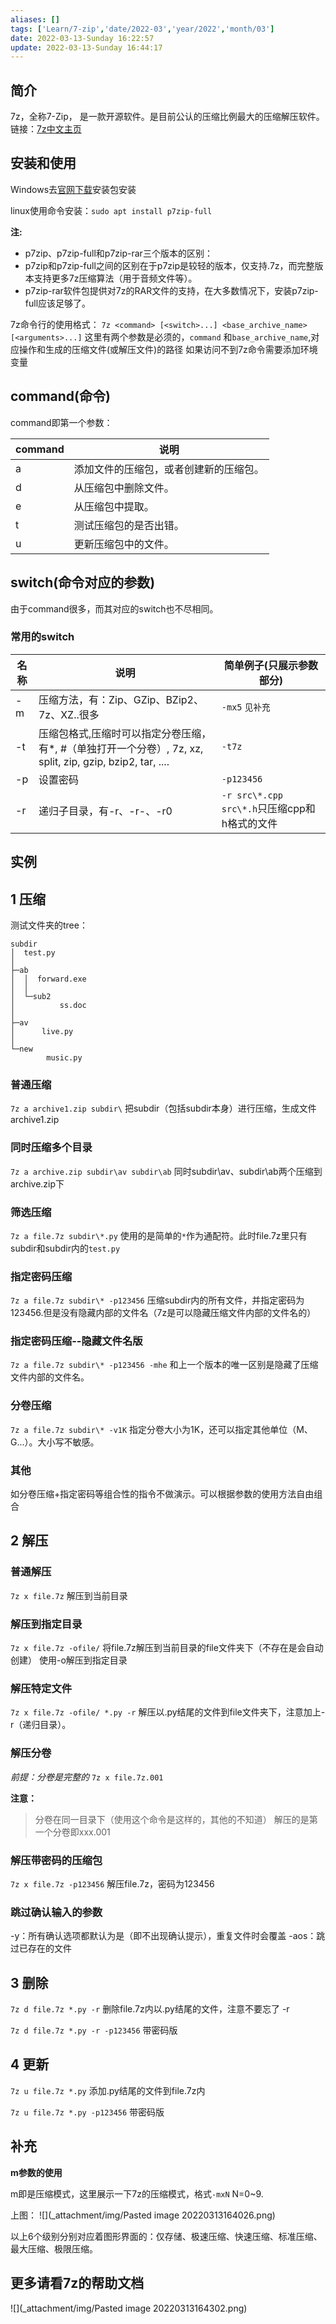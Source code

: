 ```yaml
---
aliases: []
tags: ['Learn/7-zip','date/2022-03','year/2022','month/03']
date: 2022-03-13-Sunday 16:22:57
update: 2022-03-13-Sunday 16:44:17
---
```


## 简介

7z，全称7-Zip， 是一款开源软件。是目前公认的压缩比例最大的压缩解压软件。
链接：[7z中文主页](https://sparanoid.com/lab/7z/)

## 安装和使用

Windows去[官网下载](https://sparanoid.com/lab/7z/download.html)安装包安装

linux使用命令安装：`sudo apt install p7zip-full`

**注:**

- p7zip、p7zip-full和p7zip-rar三个版本的区别：
- p7zip和p7zip-full之间的区别在于p7zip是较轻的版本，仅支持.7z，而完整版本支持更多7z压缩算法（用于音频文件等）。
- p7zip-rar软件包提供对7z的RAR文件的支持，在大多数情况下，安装p7zip-full应该足够了。

7z命令行的使用格式： `7z <command> [<switch>...] <base_archive_name> [<arguments>...]`
这里有两个参数是必须的，`command` 和`base_archive_name`,对应操作和生成的压缩文件(或解压文件)的路径
如果访问不到7z命令需要添加环境变量

## command(命令)

command即第一个参数：

| command | 说明                                   |
| ------- | -------------------------------------- |
| a       | 添加文件的压缩包，或者创建新的压缩包。 |
| d       | 从压缩包中删除文件。                   |
| e       | 从压缩包中提取。                       |
| t       | 测试压缩包的是否出错。                 |
| u       | 更新压缩包中的文件。                   |

## switch(命令对应的参数)

由于command很多，而其对应的switch也不尽相同。

### 常用的switch

| 名称 | 说明                                                                                                        | 简单例子(只展示参数部分)                     |
| ---- | ----------------------------------------------------------------------------------------------------------- | -------------------------------------------- |
| \-m  | 压缩方法，有：Zip、GZip、BZip2、7z、XZ..很多                                                                | `-mx5` `见补充`                              |
| \-t  | 压缩包格式,压缩时可以指定分卷压缩， 有\*, \#（单独打开一个分卷）, 7z, xz, split, zip, gzip, bzip2, tar, .... | `-t7z`                                       |
| \-p  | 设置密码                                                                                                    | `-p123456`                                   |
| \-r  | 递归子目录，有-r、-r-、-r0                                                                                  | `-r src\*.cpp src\*.h`只压缩cpp和h格式的文件 |

## 实例

## 1 压缩

测试文件夹的tree：

```plain
subdir
│  test.py
│
├─ab
│  │  forward.exe
│  │
│  └─sub2
│          ss.doc
│
├─av
│      live.py
│
└─new
        music.py

```

### 普通压缩

`7z a archive1.zip subdir\`
把subdir（包括subdir本身）进行压缩，生成文件archive1.zip

### 同时压缩多个目录

`7z a archive.zip subdir\av subdir\ab`
同时subdir\\av、subdir\\ab两个压缩到archive.zip下

### 筛选压缩

`7z a file.7z subdir\*.py`
使用的是简单的`*`作为通配符。此时file.7z里只有subdir和subdir内的`test.py`

### 指定密码压缩

`7z a file.7z subdir\* -p123456`
压缩subdir内的所有文件，并指定密码为123456.但是没有隐藏内部的文件名（7z是可以隐藏压缩文件内部的文件名的）

### 指定密码压缩--隐藏文件名版

`7z a file.7z subdir\* -p123456 -mhe`
和上一个版本的唯一区别是隐藏了压缩文件内部的文件名。

### 分卷压缩

`7z a file.7z subdir\* -v1K`
指定分卷大小为1K，还可以指定其他单位（M、G...）。大小写不敏感。

### 其他

如分卷压缩+指定密码等组合性的指令不做演示。可以根据参数的使用方法自由组合

## 2 解压

### 普通解压

`7z x file.7z`
解压到当前目录

### 解压到指定目录

`7z x file.7z -ofile/`
将file.7z解压到当前目录的file文件夹下（不存在是会自动创建）
使用-o解压到指定目录

### 解压特定文件

`7z x file.7z -ofile/ *.py -r`
解压以.py结尾的文件到file文件夹下，注意加上-r（递归目录）。

### 解压分卷

_前提：分卷是完整的_
`7z x file.7z.001`

**注意：**

> 分卷在同一目录下（使用这个命令是这样的，其他的不知道）
> 解压的是第一个分卷即xxx.001

### 解压带密码的压缩包

`7z x file.7z -p123456`
解压file.7z，密码为123456

### 跳过确认输入的参数

\-y：所有确认选项都默认为是（即不出现确认提示），重复文件时会覆盖
\-aos：跳过已存在的文件

## 3 删除

`7z d file.7z *.py -r`
删除file.7z内以.py结尾的文件，注意不要忘了 -r

`7z d file.7z *.py -r -p123456`
带密码版

## 4 更新

`7z u file.7z *.py`
添加.py结尾的文件到file.7z内

`7z u file.7z *.py -p123456`
带密码版

## 补充

**m参数的使用**

m即是压缩模式，这里展示一下7z的压缩模式，格式`-mxN` N=0~9.

上图：
![](_attachment/img/Pasted image 20220313164026.png)

以上6个级别分别对应着图形界面的：仅存储、极速压缩、快速压缩、标准压缩、最大压缩、极限压缩。

## 更多请看7z的帮助文档

![](_attachment/img/Pasted image 20220313164302.png)
